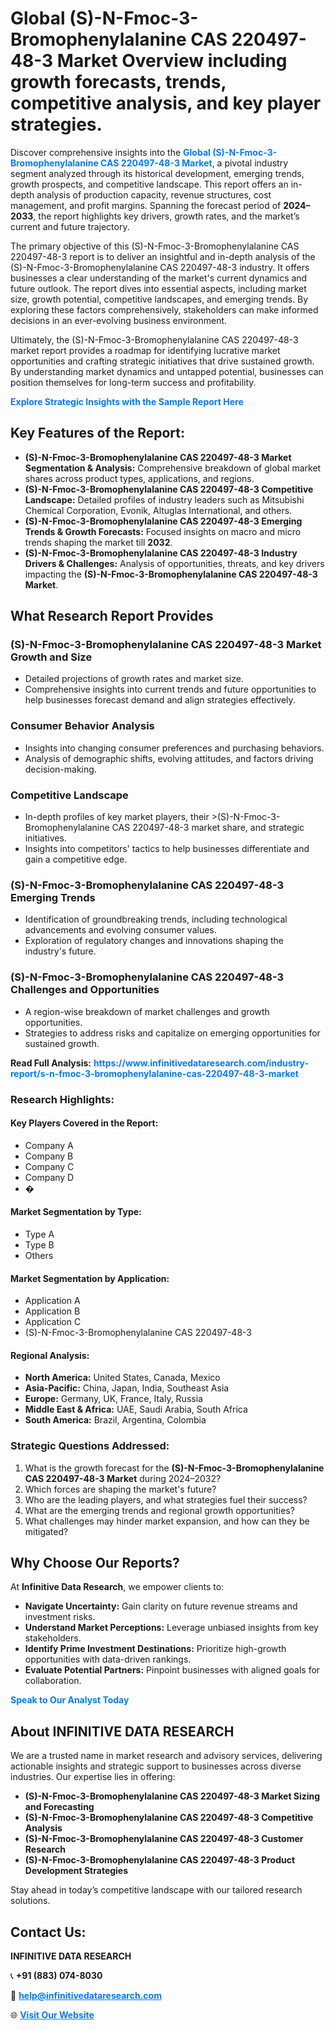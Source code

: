 <h1>Global (S)-N-Fmoc-3-Bromophenylalanine CAS 220497-48-3 Market Overview including growth forecasts, trends, competitive analysis, and key player strategies.</h1>
<p>
Discover comprehensive insights into the 
<a href="https://www.infinitivedataresearch.com/industry-report/s-n-fmoc-3-bromophenylalanine-cas-220497-48-3-market" rel="dofollow" style="color: #007BFF; text-decoration: none;"><strong>Global (S)-N-Fmoc-3-Bromophenylalanine CAS 220497-48-3 Market</strong></a>, a pivotal industry segment analyzed through its historical development, emerging trends, growth prospects, and competitive landscape. This report offers an in-depth analysis of production capacity, revenue structures, cost management, and profit margins. Spanning the forecast period of <strong>2024–2033</strong>, the report highlights key drivers, growth rates, and the market’s current and future trajectory.
</p>
<p>
The primary objective of this (S)-N-Fmoc-3-Bromophenylalanine CAS 220497-48-3 report is to deliver an insightful and in-depth analysis of the (S)-N-Fmoc-3-Bromophenylalanine CAS 220497-48-3 industry. It offers businesses a clear understanding of the market's current dynamics and future outlook. The report dives into essential aspects, including market size, growth potential, competitive landscapes, and emerging trends. By exploring these factors comprehensively, stakeholders can make informed decisions in an ever-evolving business environment.
</p>
<p>
Ultimately, the (S)-N-Fmoc-3-Bromophenylalanine CAS 220497-48-3 market report provides a roadmap for identifying lucrative market opportunities and crafting strategic initiatives that drive sustained growth. By understanding market dynamics and untapped potential, businesses can position themselves for long-term success and profitability.
</p>
<p>
<a href="https://www.infinitivedataresearch.com/request-sample/reportId=112580" style="color: #007BFF; text-decoration: none;"><strong>Explore Strategic Insights with the Sample Report Here</strong></a>
</p>

<h2>Key Features of the Report:</h2>
<ul>
<li><strong>(S)-N-Fmoc-3-Bromophenylalanine CAS 220497-48-3 Market Segmentation & Analysis:</strong> Comprehensive breakdown of global market shares across product types, applications, and regions.</li>
<li><strong>(S)-N-Fmoc-3-Bromophenylalanine CAS 220497-48-3 Competitive Landscape:</strong> Detailed profiles of industry leaders such as Mitsubishi Chemical Corporation, Evonik, Altuglas International, and others.</li>
<li><strong>(S)-N-Fmoc-3-Bromophenylalanine CAS 220497-48-3 Emerging Trends & Growth Forecasts:</strong> Focused insights on macro and micro trends shaping the market till <strong>2032</strong>.</li>
<li><strong>(S)-N-Fmoc-3-Bromophenylalanine CAS 220497-48-3 Industry Drivers & Challenges:</strong> Analysis of opportunities, threats, and key drivers impacting the <strong>(S)-N-Fmoc-3-Bromophenylalanine CAS 220497-48-3 Market</strong>.</li>
</ul>

<h2>What Research Report Provides</h2>
<h3>(S)-N-Fmoc-3-Bromophenylalanine CAS 220497-48-3 Market Growth and Size</h3>
<ul>
<li>Detailed projections of growth rates and market size.</li>
<li>Comprehensive insights into current trends and future opportunities to help businesses forecast demand and align strategies effectively.</li>
</ul>

<h3>Consumer Behavior Analysis</h3>
<ul>
<li>Insights into changing consumer preferences and purchasing behaviors.</li>
<li>Analysis of demographic shifts, evolving attitudes, and factors driving decision-making.</li>
</ul>

<h3>Competitive Landscape</h3>
<ul>
<li>In-depth profiles of key market players, their >(S)-N-Fmoc-3-Bromophenylalanine CAS 220497-48-3 market share, and strategic initiatives.</li>
<li>Insights into competitors' tactics to help businesses differentiate and gain a competitive edge.</li>
</ul>

<h3>(S)-N-Fmoc-3-Bromophenylalanine CAS 220497-48-3 Emerging Trends</h3>
<ul>
<li>Identification of groundbreaking trends, including technological advancements and evolving consumer values.</li>
<li>Exploration of regulatory changes and innovations shaping the industry's future.</li>
</ul>

<h3>(S)-N-Fmoc-3-Bromophenylalanine CAS 220497-48-3 Challenges and Opportunities</h3>
<ul>
<li>A region-wise breakdown of market challenges and growth opportunities.</li>
<li>Strategies to address risks and capitalize on emerging opportunities for sustained growth.</li>
</ul>
<p><strong>Read Full Analysis:</strong> <a href="https://www.infinitivedataresearch.com/industry-report/s-n-fmoc-3-bromophenylalanine-cas-220497-48-3-market" rel="dofollow" style="color: #007BFF; text-decoration: none;"><strong>https://www.infinitivedataresearch.com/industry-report/s-n-fmoc-3-bromophenylalanine-cas-220497-48-3-market</strong></a></p>
<h3>Research Highlights:</h3>
<h4>Key Players Covered in the Report:</h4>
<ul><li>Company A</li><li>Company B</li><li>Company C</li><li>Company D</li><li>�</li></ul>
<h4>Market Segmentation by Type:</h4>
<ul><li>Type A</li><li>Type B</li><li>Others</li></ul>
<h4>Market Segmentation by Application:</h4>
<ul><li>Application A</li><li>Application B</li><li>Application C</li><li>(S)-N-Fmoc-3-Bromophenylalanine CAS 220497-48-3</li></ul>

<h4>Regional Analysis:</h4>
<ul>
<li><strong>North America:</strong> United States, Canada, Mexico</li>
<li><strong>Asia-Pacific:</strong> China, Japan, India, Southeast Asia</li>
<li><strong>Europe:</strong> Germany, UK, France, Italy, Russia</li>
<li><strong>Middle East & Africa:</strong> UAE, Saudi Arabia, South Africa</li>
<li><strong>South America:</strong> Brazil, Argentina, Colombia</li>
</ul>

<h3>Strategic Questions Addressed:</h3>
<ol>
<li>What is the growth forecast for the <strong>(S)-N-Fmoc-3-Bromophenylalanine CAS 220497-48-3 Market</strong> during 2024–2032?</li>
<li>Which forces are shaping the market's future?</li>
<li>Who are the leading players, and what strategies fuel their success?</li>
<li>What are the emerging trends and regional growth opportunities?</li>
<li>What challenges may hinder market expansion, and how can they be mitigated?</li>
</ol>

<h2>Why Choose Our Reports?</h2>
<p>At <strong>Infinitive Data Research</strong>, we empower clients to:</p>
<ul>
<li><strong>Navigate Uncertainty:</strong> Gain clarity on future revenue streams and investment risks.</li>
<li><strong>Understand Market Perceptions:</strong> Leverage unbiased insights from key stakeholders.</li>
<li><strong>Identify Prime Investment Destinations:</strong> Prioritize high-growth opportunities with data-driven rankings.</li>
<li><strong>Evaluate Potential Partners:</strong> Pinpoint businesses with aligned goals for collaboration.</li>
</ul>
<p><a href="https://www.infinitivedataresearch.com/industry-report/s-n-fmoc-3-bromophenylalanine-cas-220497-48-3-market" rel="dofollow" style="color: #007BFF; text-decoration: none;"><strong>Speak to Our Analyst Today</strong></a></p>

<h2>About INFINITIVE DATA RESEARCH</h2>
<p>We are a trusted name in market research and advisory services, delivering actionable insights and strategic support to businesses across diverse industries. Our expertise lies in offering:</p>
<ul>
<li><strong>(S)-N-Fmoc-3-Bromophenylalanine CAS 220497-48-3 Market Sizing and Forecasting</strong></li>
<li><strong>(S)-N-Fmoc-3-Bromophenylalanine CAS 220497-48-3 Competitive Analysis</strong></li>
<li><strong>(S)-N-Fmoc-3-Bromophenylalanine CAS 220497-48-3 Customer Research</strong></li>
<li><strong>(S)-N-Fmoc-3-Bromophenylalanine CAS 220497-48-3 Product Development Strategies</strong></li>
</ul>
<p>Stay ahead in today’s competitive landscape with our tailored research solutions.</p>

<h2>Contact Us:</h2>
<p><strong>INFINITIVE DATA RESEARCH</strong></p>
<p>📞 <strong>+91 (883) 074-8030</strong></p>
<p>📧 <strong><a href="mailto:help@infinitivedataresearch.com" style="color: #007BFF;">help@infinitivedataresearch.com</a></strong></p>
<p>🌐 <strong><a href="https://www.infinitivedataresearch.com" rel="dofollow" style="color: #007BFF;">Visit Our Website</a></strong></p>